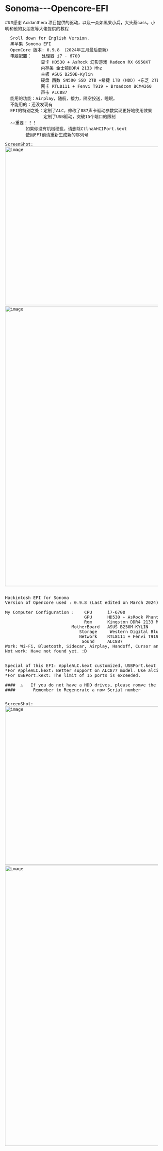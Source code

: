 # Sonoma---Opencore-EFI

###感谢 Acidanthera 项目提供的驱动，以及一众如黑果小兵，大头蔡cass，小明和他的女朋友等大佬提供的教程
<pre>
  Sroll down for English Version.
  黑苹果 Sonoma EFI
  OpenCore 版本: 0.9.8 （2024年三月最后更新）
  电脑配置：    处理器 i7 - 6700
              显卡 HD530 + AsRock 幻影游戏 Radeon RX 6950XT
              内存条 金士顿DDR4 2133 Mhz
              主板 ASUS B250B-Kylin
              硬盘 西数 SN580 SSD 2TB +希捷 1TB (HDD) +东芝 2TB (HDD)
              网卡 RTL8111 + Fenvi T919 + Broadcom BCM4360
              声卡 ALC887
  能用的功能：Airplay，随航，接力，隔空投送，睡眠。
  不能用的：还没发现有
  EFI的特别之处：定制了ALC，修改了887声卡驱动参数实现更好地使用效果
               定制了USB驱动，突破15个端口的限制
  ⚠️⚠️重要！！！
        如果你没有机械硬盘，请删除CtlnaAHCIPort.kext
        使用EFI前请重新生成新的序列号
</pre>

<pre>
ScreenShot:
<img width="523" alt="image" src="https://github.com/chunma26/Sonoma---Opencore-EFI/assets/56785635/2abca978-c731-4968-b275-e63c60519c97"> 
<img width="924" alt="image" src="https://github.com/chunma26/Sonoma---Opencore-EFI/assets/56785635/83ffedfa-9bbc-4f6b-9f35-3787874b2969">
</pre>

<pre>

Hackintosh EFI for Sonoma
Version of Opencore used : 0.9.8 (Last edited on March 2024)

My Computer Configuration :    CPU      i7-6700
                               GPU      HD530 + AsRock Phantom Gaming Radeon RX 6950XT
                               Rom      Kingston DDR4 2133 Mhz
                          MotherBoard   ASUS B250M-KYLIN
                             Storage     Western Digital Blue SN580 SSD 2TB + Seagate HDD 1TB + Toshiba HDD 2TB
                             Network    RTL8111 + Fenvi T919 Broadcom BCM4360
                              Sound     ALC887
Work: Wi-Fi, Bluetooth, Sidecar, Airplay, Handoff, Cursor and Keyborad, AirDrop, Fully support on Sleep.
Not work: Have not found yet. :D


Special of this EFI: AppleALC.kext customized, USBPort.kext customized.
*For AppleALC.kext: Better support on ALC877 model. Use alcid 110 instead of 11
*For USBPort.kext: The limit of 15 ports is exceeded.

####  ⚠️   If you do not have a HDD drives, please romve the CtlnaAHCIPort.kext.
####       Remember to Regenerate a now Serial number

</pre>

<pre>
ScreenShot:
<img width="523" alt="image" src="https://github.com/chunma26/Sonoma---Opencore-EFI/assets/56785635/2abca978-c731-4968-b275-e63c60519c97"> 
<img width="924" alt="image" src="https://github.com/chunma26/Sonoma---Opencore-EFI/assets/56785635/83ffedfa-9bbc-4f6b-9f35-3787874b2969">
</pre>
